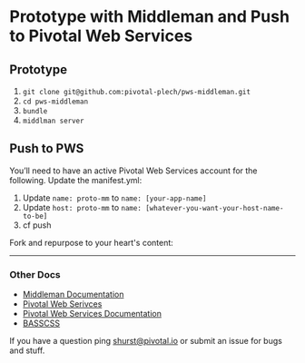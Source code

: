 # Prototype with Middleman and Push to Pivotal Web Services

## Prototype
1. `git clone git@github.com:pivotal-plech/pws-middleman.git`
2. `cd pws-middleman`
3. `bundle`
4. `middlman server`

## Push to PWS
You’ll need to have an active Pivotal Web Services account for the following. Update the manifest.yml:

1. Update `name: proto-mm` to `name: [your-app-name]`
2. Update `host: proto-mm` to `name: [whatever-you-want-your-host-name-to-be]`
3. cf push

Fork and repurpose to your heart's content:

---

### Other Docs
- [Middleman Documentation](https://middlemanapp.com/basics/install/)
- [Pivotal Web Serivces](http://run.pivotal.io/)
- [Pivotal Web Services Documentation](http://docs.run.pivotal.io/)
- [BASSCSS](http://www.basscss.com/)

If you have a question ping shurst@pivotal.io or submit an issue for bugs and stuff.
